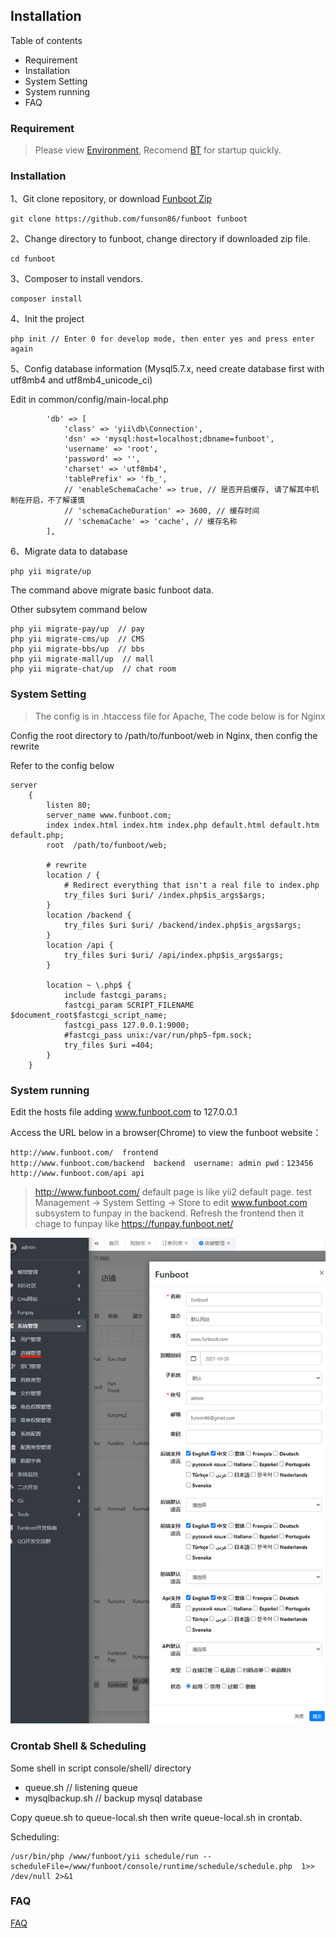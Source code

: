 Installation
-------

Table of contents

- Requirement
- Installation
- System Setting
- System running
- FAQ


### Requirement

> Please view [Environment](start-env.md), Recomend [BT](https://www.bt.cn/) for startup quickly.

### Installation

1、Git clone repository, or download [Funboot Zip](https://github.com/funson86/funboot/archive/master.zip)

```
git clone https://github.com/funson86/funboot funboot
```

2、Change directory to funboot, change directory if downloaded zip file. 

```
cd funboot
```

3、Composer to install vendors.

```
composer install 
```

4、Init the project

``` 
php init // Enter 0 for develop mode, then enter yes and press enter again
```

5、Config database information (Mysql5.7.x, need create database first with utf8mb4 and utf8mb4_unicode_ci)

Edit in common/config/main-local.php 

``` 
        'db' => [
            'class' => 'yii\db\Connection',
            'dsn' => 'mysql:host=localhost;dbname=funboot',
            'username' => 'root',
            'password' => '',
            'charset' => 'utf8mb4',
            'tablePrefix' => 'fb_',
            // 'enableSchemaCache' => true, // 是否开启缓存, 请了解其中机制在开启，不了解谨慎
            // 'schemaCacheDuration' => 3600, // 缓存时间
            // 'schemaCache' => 'cache', // 缓存名称
        ],
```

6、Migrate data to database

``` 
php yii migrate/up
```

The command above migrate basic funboot data.

Other subsytem command below

```
php yii migrate-pay/up  // pay
php yii migrate-cms/up  // CMS
php yii migrate-bbs/up  // bbs
php yii migrate-mall/up  // mall
php yii migrate-chat/up  // chat room
```

### System Setting

> The config is in .htaccess file for Apache, The code below is for Nginx

Config the root directory to /path/to/funboot/web in Nginx, then config the rewrite

Refer to the config below

```
server
    {
        listen 80;
        server_name www.funboot.com;
        index index.html index.htm index.php default.html default.htm default.php;
        root  /path/to/funboot/web;
    
        # rewrite
        location / {
            # Redirect everything that isn't a real file to index.php
            try_files $uri $uri/ /index.php$is_args$args;
        }
        location /backend {
            try_files $uri $uri/ /backend/index.php$is_args$args;
        }
        location /api {
            try_files $uri $uri/ /api/index.php$is_args$args;
        }

        location ~ \.php$ {
            include fastcgi_params;
            fastcgi_param SCRIPT_FILENAME $document_root$fastcgi_script_name;
            fastcgi_pass 127.0.0.1:9000;
            #fastcgi_pass unix:/var/run/php5-fpm.sock;
            try_files $uri =404;
        }
    }
```

### System running

Edit the hosts file adding www.funboot.com to 127.0.0.1

Access the URL below in a browser(Chrome) to view the funboot website：

```
http://www.funboot.com/  frontend
http://www.funboot.com/backend  backend  username: admin pwd：123456
http://www.funboot.com/api api
```

> http://www.funboot.com/ default page is like yii2 default page. test Management -> System Setting -> Store to edit www.funboot.com subsystem to funpay in the backend. 
> Refresh the frontend then it chage to funpay like https://funpay.funboot.net/

![](images/installation-09.png)

### Crontab Shell & Scheduling

Some shell in script console/shell/ directory

- queue.sh  // listening queue
- mysqlbackup.sh // backup mysql database

Copy queue.sh to queue-local.sh then write queue-local.sh in crontab.

Scheduling:

```
/usr/bin/php /www/funboot/yii schedule/run --scheduleFile=/www/funboot/console/runtime/schedule/schedule.php  1>> /dev/null 2>&1
```

### FAQ

[FAQ](start-faq.md)


